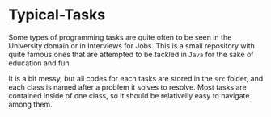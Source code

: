 # Typical-Tasks

Some types of programming tasks are quite often to be seen in the University domain or in Interviews for Jobs. 
This is a small repository with quite famous ones that are attempted to be tackled in `Java` for the sake of education and fun.

It is a bit messy, but all codes for each tasks are stored in the `src` folder, and each class is named after a problem it solves
to resolve. Most tasks are contained inside of one class, so it should be relativelly easy to navigate among them.
